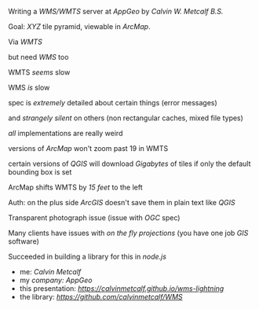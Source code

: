[//]: # (title page)
Writing a *WMS/WMTS* server at *AppGeo* by *Calvin W. Metcalf B.S.*

[//]: # (slide 1)
Goal: *XYZ* tile pyramid, viewable in *ArcMap*.

[//]: # (slide 2)
Via *WMTS*

[//]: # (slide 3)
but need *WMS* too

[//]: # (slide 4)
WMTS *seems* slow

[//]: # (slide 5)
WMS *is* slow

[//]: # (slide 6)
spec is *extremely* detailed about certain things (error messages)

[//]: # (slide 7)
and *strangely silent* on others (non rectangular caches, mixed file types)

[//]: # (slide 8)
*all* implementations are really weird

[//]: # (slide 9)
versions of *ArcMap* won't zoom past 19 in WMTS

[//]: # (slide 10)
certain versions of *QGIS* will download *Gigabytes* of tiles if only the default bounding box is set

[//]: # (slide 11)
ArcMap shifts WMTS by *15 feet* to the left

[//]: # (slide 12)
Auth: on the plus side *ArcGIS* doesn't save them in plain text like *QGIS*

[//]: # (slide 13)
Transparent photograph issue (issue with *OGC* spec)

[//]: # (slide 14)
Many clients have issues with *on the fly projections* (you have one job *GIS* software)

[//]: # (slide 15)
Succeeded in building a library for this in *node.js*

[//]: # (after)
- me: *Calvin Metcalf*
- my *company: AppGeo*
- this presentation: *https://calvinmetcalf.github.io/wms-lightning*
- the library: *https://github.com/calvinmetcalf/WMS*
